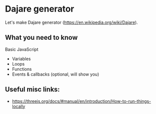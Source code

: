 # Dajare generator

Let's make Dajare generator (https://en.wikipedia.org/wiki/Dajare).

## What you need to know

Basic JavaScript

* Variables
* Loops
* Functions
* Events & callbacks (optional, will show you)

## Useful misc links:

* https://threejs.org/docs/#manual/en/introduction/How-to-run-things-locally
